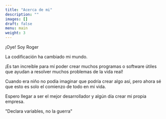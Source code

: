 ```yaml
---
title: "Acerca de mi"
description: ""
images: []
draft: false
menu: main
weight: 3
---
```


¡Oye! Soy Roger

La codificación ha cambiado mi mundo.

¡Es tan increíble para mí poder crear muchos programas o software útiles que ayudan a resolver muchos problemas de la vida real!

Cuando era niño no podía imaginar que podría crear algo así, pero ahora sé que esto es solo el comienzo de todo en
mi vida.

Espero llegar a ser el mejor desarrollador y algún día crear mi propia empresa.
           

"Declara variables, no la guerra"

        

     
 